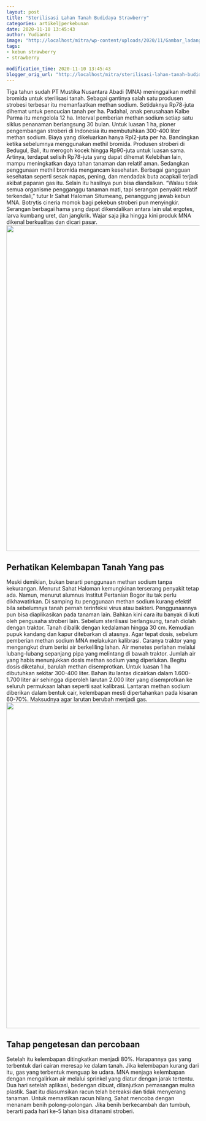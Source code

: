 ```yaml
---
layout: post
title: "Sterilisasi Lahan Tanah Budidaya Strawberry"
categories: artikel|perkebunan
date: 2020-11-10 13:45:43
author: Yudianto
image: "http://localhost/mitra/wp-content/uploads/2020/11/Gambar_ladang_strawberry_897x720.jpg"
tags:
- kebun strawberry
- strawberry

modification_time: 2020-11-10 13:45:43
blogger_orig_url: "http://localhost/mitra/sterilisasi-lahan-tanah-budidaya.html"
---
```


Tiga tahun sudah PT Mustika Nusantara Abadi (MNA) meninggalkan methil bromida untuk sterilisasi tanah. Sebagai gantinya salah satu produsen strobesi terbesar itu memanfaatkan methan sodium. Setidaknya Rp78-juta dihemat untuk pencucian tanah per ha. Padahal, anak perusahaan Kalbe Parma itu mengelola 12 ha.
Interval pemberian methan sodium setiap satu siklus penanaman berlangsung 30 bulan. Untuk luasan 1 ha, pioner pengembangan stroberi di Indonesia itu membutuhkan 300-400 liter methan sodium. Biaya yang dikeluarkan hanya Rpl2-juta per ha. Bandingkan ketika sebelumnya menggunakan methil bromida. Produsen stroberi di Bedugul, Bali, itu merogoh kocek hingga Rp90-juta untuk luasan sama. Artinya, terdapat selisih Rp78-juta yang dapat dihemat
Kelebihan lain, mampu meningkatkan daya tahan tanaman dan relatif aman. Sedangkan penggunaan methil bromida mengancam kesehatan. Berbagai gangguan kesehatan seperti sesak napas, pening, dan mendadak buta acapkali terjadi akibat paparan gas itu. Selain itu hasilnya pun bisa diandalkan. “Walau tidak semua organisme pengganggu tanaman mati, tapi serangan penyakit relatif terkendali,” tutur Ir Sahat Haloman Situmeang, penanggung jawab kebun MNA.
Botrytis cineria momok bagi pekebun stroberi pun menyingkir. Serangan berbagai hama yang dapat dikendalikan antara lain ulat ergotes, larva kumbang uret, dan jangkrik. Wajar saja jika hingga kini produk MNA dikenal berkualitas dan dicari pasar.
<a href="http://127.0.0.1/mitra/wp-content/uploads/2020/11/Budidaya-Strawberry.jpg"><img class="aligncenter wp-image-20476 size-full" src="http://127.0.0.1/mitra/wp-content/uploads/2020/11/Budidaya-Strawberry.jpg" alt="" width="1305" height="850" /></a>
<h2 id="Kelembapan">Perhatikan Kelembapan Tanah Yang pas</h2>
Meski demikian, bukan berarti penggunaan methan sodium tanpa kekurangan. Menurut Sahat Haloman kemungkinan terserang penyakit tetap ada. Namun, menurut alumnus Institut Pertanian Bogor itu tak perlu dikhawatirkan. Di samping itu penggunaan methan sodium kurang efektif bila sebelumnya tanah pernah terinfeksi virus atau bakteri. Penggunaannya pun bisa diaplikasikan pada tanaman lain. Bahkan kini cara itu banyak diikuti oleh pengusaha stroberi lain.
Sebelum sterilisasi berlangsung, tanah diolah dengan traktor. Tanah dibalik dengan kedalaman hingga 30 cm. Kemudian pupuk kandang dan kapur ditebarkan di atasnya. Agar tepat dosis, sebelum pemberian methan sodium MNA melakukan kalibrasi. Caranya traktor yang mengangkut drum berisi air berkeliling lahan. Air menetes perlahan melalui lubang-lubang sepanjang pipa yang melintang di bawah traktor. Jumlah air yang habis menunjukkan dosis methan sodium yang diperlukan.
Begitu dosis diketahui, barulah methan disemprotkan. Untuk luasan 1 ha dibutuhkan sekitar 300-400 liter. Bahan itu lantas dicairkan dalam 1.600-1.700 liter air sehingga diperoleh larutan 2.000 liter yang disemprotkan ke seluruh permukaan lahan seperti saat kalibrasi. Lantaran methan sodium diberikan dalam bentuk cair, kelembapan mesti dipertahankan pada kisaran 60-70%. Maksudnya agar larutan berubah menjadi gas.
<a href="http://127.0.0.1/mitra/wp-content/uploads/2020/11/lahan-Budidaya-Strawberry.jpg"><img class="aligncenter wp-image-20475 size-full" src="http://127.0.0.1/mitra/wp-content/uploads/2020/11/lahan-Budidaya-Strawberry.jpg" alt="" width="1328" height="850" /></a>
<h2 id="pengetesan">Tahap pengetesan dan percobaan</h2>
Setelah itu kelembapan ditingkatkan menjadi 80%. Harapannya gas yang terbentuk dari cairan meresap ke dalam tanah. Jika kelembapan kurang dari itu, gas yang terbentuk menguap ke udara. MNA menjaga kelembapan dengan mengalirkan air melalui sprinkel yang diatur dengan jarak tertentu.
Dua hari setelah aplikasi, bedengan dibuat, dilanjutkan pemasangan mulsa plastik. Saat itu diasumsikan racun telah bereaksi dan tidak menyerang tanaman. Untuk memastikan racun hilang, Sahat mencoba dengan menanam benih polong-polongan. Jika benih berkecambah dan tumbuh, berarti pada hari ke-5 lahan bisa ditanami stroberi.
